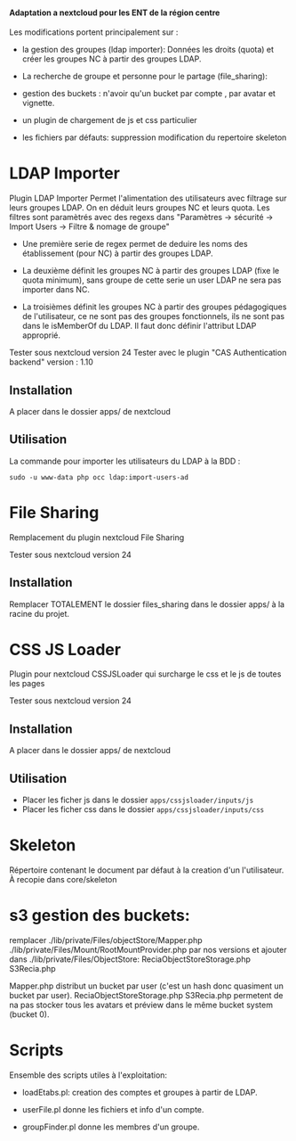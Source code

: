 #### Adaptation a nextcloud pour les ENT de la région centre




Les modifications portent principalement sur :
- la gestion des groupes (ldap importer):
Données les droits (quota) et créer les groupes NC à partir des groupes LDAP.

- La recherche de groupe et personne pour le partage (file_sharing):

- gestion des buckets :
n'avoir qu'un bucket par compte , par avatar et vignette.

- un plugin de chargement de js et css particulier

- les fichiers par défauts:
suppression modification du repertoire skeleton


# LDAP Importer

Plugin LDAP Importer
Permet l'alimentation des utilisateurs avec filtrage sur leurs groupes LDAP.
On en déduit leurs groupes NC et leurs quota.
Les filtres sont paramètrés avec des regexs dans "Paramètres -> sécurité -> Import Users -> Filtre & nomage de groupe"

- Une première serie de regex permet de deduire les noms des établissement (pour NC) à partir des groupes LDAP.
- La deuxième définit les groupes NC à partir des groupes LDAP (fixe le quota minimum),
sans groupe de cette serie un user LDAP ne sera pas importer dans NC.

- La troisièmes définit les groupes NC à partir des groupes pédagogiques de l'utilisateur, ce ne sont pas des groupes fonctionnels, ils  ne sont pas dans le isMemberOf du LDAP.
Il faut donc définir l'attribut LDAP approprié. 
  
Tester sous nextcloud version 24
Tester avec le plugin "CAS Authentication backend" version : 1.10

## Installation

A placer dans le dossier apps/ de nextcloud

## Utilisation

La commande pour importer les utilisateurs du LDAP à la BDD :

```
sudo -u www-data php occ ldap:import-users-ad
```

# File Sharing

Remplacement du plugin nextcloud File Sharing

Tester sous nextcloud version 24

## Installation

Remplacer TOTALEMENT le dossier files_sharing dans le dossier apps/ à la racine du projet.


# CSS JS Loader

Plugin pour nextcloud CSSJSLoader qui surcharge le css et le js de toutes les pages

Tester sous nextcloud version 24

## Installation

A placer dans le dossier apps/ de nextcloud

## Utilisation

- Placer les ficher js dans le dossier `apps/cssjsloader/inputs/js`
- Placer les ficher css dans le dossier `apps/cssjsloader/inputs/css`


# Skeleton

Répertoire contenant le document par défaut à la creation d'un l'utilisateur.
À recopie dans core/skeleton


# s3 gestion des buckets:
remplacer  	./lib/private/Files/objectStore/Mapper.php
			./lib/private/Files/Mount/RootMountProvider.php
par nos versions
et  ajouter dans ./lib/private/Files/ObjectStore:
	ReciaObjectStoreStorage.php  S3Recia.php

Mapper.php distribut un bucket par user (c'est un hash donc quasiment un bucket par user).
ReciaObjectStoreStorage.php  S3Recia.php permetent de na pas stocker tous les avatars et préview dans le même bucket system (bucket 0).

# Scripts
Ensemble des scripts utiles à l'exploitation:

- loadEtabs.pl: creation des comptes et groupes à partir de LDAP.

- userFile.pl donne les fichiers et info d'un compte.

- groupFinder.pl donne les membres d'un groupe.
